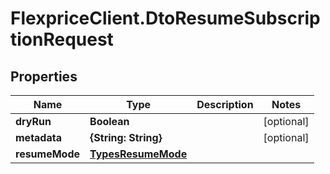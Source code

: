 # FlexpriceClient.DtoResumeSubscriptionRequest

## Properties

Name | Type | Description | Notes
------------ | ------------- | ------------- | -------------
**dryRun** | **Boolean** |  | [optional] 
**metadata** | **{String: String}** |  | [optional] 
**resumeMode** | [**TypesResumeMode**](TypesResumeMode.md) |  | 


